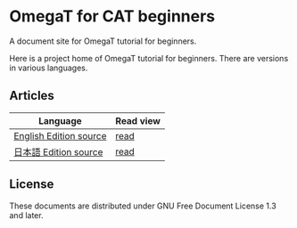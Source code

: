 # OmegaT for CAT beginners

A document site for OmegaT tutorial for beginners.

Here is a project home of OmegaT tutorial for beginners.
There are versions in various languages.

## Articles

Language | Read view                                              |
---------|--------------------------------------------------------|
[English Edition source](docs/OmegaT_for_Beginners_en.md) | [read](https://hackmd.io/@omegat/for_cat_beginners)    |
[日本語 Edition source](docs/OmegaT_for_Beginners_ja.md) | [read](https://hackmd.io/@omegat/for_cat_beginners_ja) |

## License

These documents are distributed under GNU Free Document License 1.3 and later.

